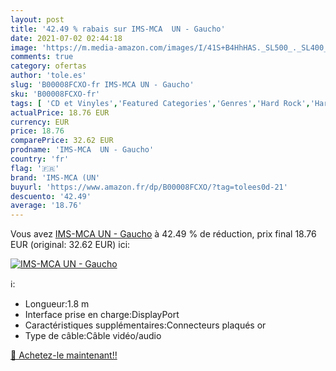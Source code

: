 ```yaml
---
layout: post
title: '42.49 % rabais sur IMS-MCA  UN - Gaucho'
date: 2021-07-02 02:44:18
image: 'https://m.media-amazon.com/images/I/41S+B4HhHAS._SL500_._SL400_.jpg'
comments: true
category: ofertas
author: 'tole.es'
slug: 'B00008FCXO-fr IMS-MCA UN - Gaucho'
sku: 'B00008FCXO-fr'
tags: [ 'CD et Vinyles','Featured Categories','Genres','Hard Rock','Hard Rock et Metal','Jazz','Jazz Fusion','Pop','Pop Rock','Rock','Vinyle','ims-mca (un', ]
actualPrice: 18.76 EUR
currency: EUR
price: 18.76
comparePrice: 32.62 EUR
prodname: 'IMS-MCA  UN - Gaucho'
country: 'fr'
flag: '🇫🇷'
brand: 'IMS-MCA (UN'
buyurl: 'https://www.amazon.fr/dp/B00008FCXO/?tag=tolees0d-21'
descuento: '42.49'
average: '18.76'
---
```


Vous avez [IMS-MCA  UN - Gaucho](https://www.amazon.fr/dp/B00008FCXO/?tag=tolees0d-21)  à  42.49 % de réduction, prix final  18.76 EUR (original: 32.62 EUR) ici:

[![IMS-MCA  UN - Gaucho](https://m.media-amazon.com/images/I/41S+B4HhHAS._SL500_._SL400_.jpg)](https://www.amazon.fr/dp/B00008FCXO/?tag=tolees0d-21)

ℹ️:

- Longueur:1.8 m
- Interface prise en charge:DisplayPort
- Caractéristiques supplémentaires:Connecteurs plaqués or
- Type de câble:Câble vidéo/audio

[🛒 Achetez-le maintenant!!](https://www.amazon.fr/dp/B00008FCXO/?tag=tolees0d-21)
